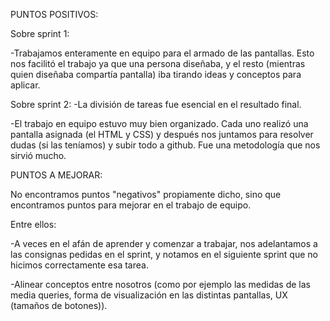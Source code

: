 PUNTOS POSITIVOS:

Sobre sprint 1:

-Trabajamos enteramente en equipo para el armado de las pantallas. Esto nos facilitó el trabajo ya que una persona diseñaba, y el resto (mientras quien diseñaba compartía pantalla) iba tirando ideas y conceptos para aplicar.

Sobre sprint 2:
-La división de tareas fue esencial en el resultado final.

-El trabajo en equipo estuvo muy bien organizado. Cada uno realizó una pantalla asignada (el HTML y CSS) y después nos juntamos para resolver dudas (si las teníamos) y subir todo a github. Fue una metodología que nos sirvió mucho.


PUNTOS A MEJORAR:

No encontramos puntos "negativos" propiamente dicho, sino que encontramos puntos para mejorar en el trabajo de equipo.

Entre ellos:

-A veces en el afán de aprender y comenzar a trabajar, nos adelantamos a las consignas pedidas en el sprint, y notamos en el siguiente sprint que no hicimos correctamente esa tarea.

-Alinear conceptos entre nosotros (como por ejemplo las medidas de las media queries, forma de visualización en las distintas pantallas, UX (tamaños de botones)).
